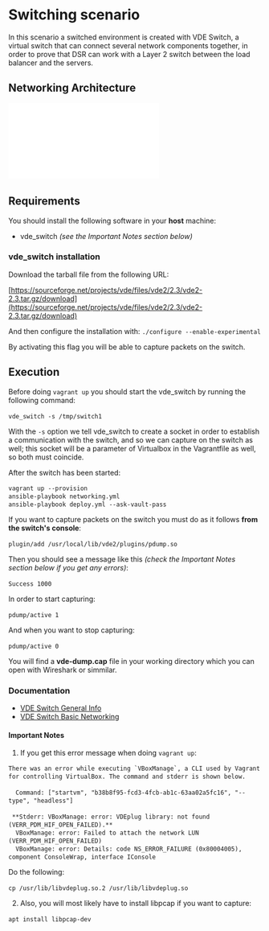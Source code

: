 # Switching scenario #
In this scenario a switched environment is created with VDE Switch, a virtual switch that can connect several network components together, in order to prove that DSR can work with a Layer 2 switch between the load balancer and the servers.
## Networking Architecture

![Architecture scheme](architecture.img)
## Requirements

You should install the following software in your **host** machine:
* vde_switch *(see the Important Notes section below)*

### vde_switch installation
Download the tarball file from the following URL:

[https://sourceforge.net/projects/vde/files/vde2/2.3/vde2-2.3.tar.gz/download](https://sourceforge.net/projects/vde/files/vde2/2.3/vde2-2.3.tar.gz/download)

And then configure the installation with:
`./configure --enable-experimental`

By activating this flag you will be able to capture packets on the switch.

## Execution
Before doing `vagrant up` you should start the vde_switch by running the following command:

`vde_switch -s /tmp/switch1`

With the `-s` option we tell vde_switch to create a socket in order to establish a communication with the switch, and so we can capture on the switch as well;
this socket will be a parameter of Virtualbox in the Vagrantfile as well, so both must coincide.

After the switch has been started:
```
vagrant up --provision
ansible-playbook networking.yml
ansible-playbook deploy.yml --ask-vault-pass
```

If you want to capture packets on the switch you must do as it follows **from the switch's console**:


`plugin/add /usr/local/lib/vde2/plugins/pdump.so`

Then you should see a message like this *(check the Important Notes section below if you get any errors)*:

`Success 1000`

In order to start capturing:

`pdump/active 1`

And when you want to stop capturing:

`pdump/active 0`

You will find a **vde-dump.cap** file in your working directory which you can open with Wireshark or simmilar.





### Documentation

* [VDE Switch General Info](http://wiki.virtualsquare.org/wiki/index.php/VDE)
* [VDE Switch Basic Networking](http://wiki.virtualsquare.org/wiki/index.php/VDE_Basic_Networking)


#### Important Notes

1. If you get this error message when doing `vagrant up`:
```
There was an error while executing `VBoxManage`, a CLI used by Vagrant
for controlling VirtualBox. The command and stderr is shown below.

  Command: ["startvm", "b38b8f95-fcd3-4fcb-ab1c-63aa02a5fc16", "--type", "headless"]

 **Stderr: VBoxManage: error: VDEplug library: not found (VERR_PDM_HIF_OPEN_FAILED).**
  VBoxManage: error: Failed to attach the network LUN (VERR_PDM_HIF_OPEN_FAILED)
  VBoxManage: error: Details: code NS_ERROR_FAILURE (0x80004005), component ConsoleWrap, interface IConsole
```
Do the following:

`cp /usr/lib/libvdeplug.so.2 /usr/lib/libvdeplug.so`



2. Also, you will most likely have to install libpcap if you want to capture:

`apt install libpcap-dev`
